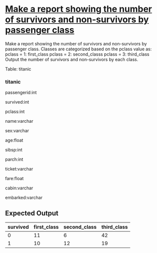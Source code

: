 # [Make a report showing the number of survivors and non-survivors by passenger class](https://platform.stratascratch.com/coding/9881-make-a-report-showing-the-number-of-survivors-and-non-survivors-by-passenger-class?code_type=3)

Make a report showing the number of survivors and non-survivors by passenger class.
Classes are categorized based on the pclass value as:
pclass = 1: first_class
pclass = 2: second_classs
pclass = 3: third_class
Output the number of survivors and non-survivors by each class.

Table: titanic

### titanic
passengerid:int

survived:int

pclass:int

name:varchar

sex:varchar

age:float

sibsp:int

parch:int

ticket:varchar

fare:float

cabin:varchar

embarked:varchar


## Expected Output
<div class="ResultsTable__container ExpectedOutput__results-table"><table class="ResultsTable__table"><thead><tr class="ResultsTable__header-row"><th class="ResultsTable__header-cell">survived</th><th class="ResultsTable__header-cell">first_class</th><th class="ResultsTable__header-cell">second_class</th><th class="ResultsTable__header-cell">third_class</th></tr></thead><tbody><tr class="ResultsTable__row "><td class="ResultsTable__cell">0</td><td class="ResultsTable__cell">11</td><td class="ResultsTable__cell">6</td><td class="ResultsTable__cell">42</td></tr><tr class="ResultsTable__row "><td class="ResultsTable__cell">1</td><td class="ResultsTable__cell">10</td><td class="ResultsTable__cell">12</td><td class="ResultsTable__cell">19</td></tr></tbody></table></div>

